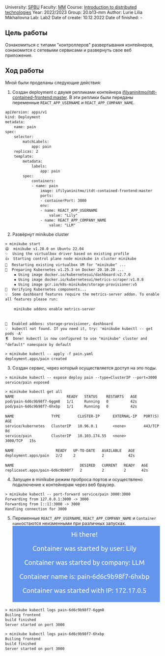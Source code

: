 University: [SPBU](https://spbu.ru/)
Faculty: [MM](https://math.spbu.ru/rus/)
Course: [Introduction to distributed technologies](https://github.com/itmo-ict-faculty/introduction-to-distributed-technologies)
Year: 2022/2023
Group: 20.b13-mm
Author: Lurie Lilia Mikhailovna
Lab: Lab2
Date of create: 10.12.2022
Date of finished: -


## Цель работы

Ознакомиться с типами "контроллеров" развертывания контейнеров, ознакомится с сетевыми сервисами и развернуть свое веб приложение.

## Ход работы

Мной были проделаны следующие действия:
1. Создан deployment с двумя репликами контейнера [ifilyaninitmo/itdt-contained-frontend:master](https://hub.docker.com/repository/docker/ifilyaninitmo/itdt-contained-frontend).
В эти реплики были переданы переменные `REACT_APP_USERNAME` и `REACT_APP_COMPANY_NAME`.
```
apiVersion: apps/v1
kind: Deployment
metadata:
	name: pain
spec:
	selector:
		matchLabels:
			app: pain
	replicas: 2
	template:
		metadata:
			labels:
				app: pain
		spec:
			containers:
			- name: pain
				image: ifilyaninitmo/itdt-contained-frontend:master
				ports:
				- containerPort: 3000
				env:
				- name: REACT_APP_USERNAME
					value: "Lily"
				- name: REACT_APP_COMPANY_NAME
					value: "LLM"
```
2. Развёрнут minikube cluster
```
> minikube start
😄  minikube v1.28.0 on Ubuntu 22.04
✨  Using the virtualbox driver based on existing profile
👍  Starting control plane node minikube in cluster minikube
🔄  Restarting existing virtualbox VM for "minikube" ...
🐳  Preparing Kubernetes v1.25.3 on Docker 20.10.20 ...
    ▪ Using image docker.io/kubernetesui/dashboard:v2.7.0
    ▪ Using image docker.io/kubernetesui/metrics-scraper:v1.0.8
    ▪ Using image gcr.io/k8s-minikube/storage-provisioner:v5
🔎  Verifying Kubernetes components...
💡  Some dashboard features require the metrics-server addon. To enable all features please run:

	minikube addons enable metrics-server	


🌟  Enabled addons: storage-provisioner, dashboard
💡  kubectl not found. If you need it, try: 'minikube kubectl -- get pods -A'
🏄  Done! kubectl is now configured to use "minikube" cluster and "default" namespace by default
```
```
> minikube kubectl -- apply -f pain.yaml
deployment.apps/pain created
```
3. Создан сервис, через который осуществляется доступ на это поды.
```
> minikube kubectl -- expose deploy pain --type=ClusterIP --port=3000
service/pain exposed
```
```
> minikube kubectl get all
NAME                        READY   STATUS    RESTARTS   AGE
pod/pain-6d6c9b98f7-6ggm8   1/1     Running   0          42s
pod/pain-6d6c9b98f7-6hxbp   1/1     Running   0          42s

NAME                 TYPE        CLUSTER-IP      EXTERNAL-IP   PORT(S)    AGE
service/kubernetes   ClusterIP   10.96.0.1       <none>        443/TCP    8d
service/pain         ClusterIP   10.103.174.55   <none>        3000/TCP   15s

NAME                   READY   UP-TO-DATE   AVAILABLE   AGE
deployment.apps/pain   2/2     2            2           42s

NAME                              DESIRED   CURRENT   READY   AGE
replicaset.apps/pain-6d6c9b98f7   2         2         2       42s
```
4. Запущен в minikube режим проброса портов и осуществлено подключение к контейнерам через веб браузер.
```
> minikube kubectl -- port-forward service/pain 3000:3000
Forwarding from 127.0.0.1:3000 -> 3000
Forwarding from [::1]:3000 -> 3000
Handling connection for 3000
```
5. Переменные `REACT_APP_USERNAME`, `REACT_APP_COMPANY_NAME` и `Container name`остаются неизменными при различных запусках.
![image](https://github.com/lilylurie/2022_2023-blockchain-20b13mm-Lurie_l_m/blob/main/lab2/Images/Screenshot%20from%202022-12-13%2017-55-40.png)
```
> minikube kubectl logs pain-6d6c9b98f7-6ggm8
Builing frontend
build finished
Server started on port 3000
```
```
> minikube kubectl logs pain-6d6c9b98f7-6hxbp
Builing frontend
build finished
Server started on port 3000
```
